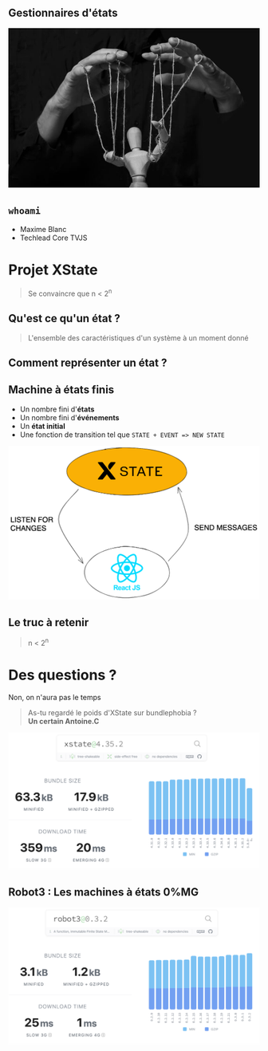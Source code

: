 <!-- slide -->

<!-- slide -->

## Gestionnaires d'états

<!-- slide -->

![](./docs/puppet.jpeg)

<!-- slide -->

## `whoami`

- Maxime Blanc
- Techlead Core TVJS

<!-- slide -->

# Projet XState

> Se convaincre que n < 2<sup>n</sup>

<!-- slide -->

## Qu'est ce qu'un état ?

> L'ensemble des caractéristiques d'un système à un moment donné

<!-- slide -->

## Comment représenter un état ?

<!-- slide -->

## Machine à états finis

- Un nombre fini d'**états**
- Un nombre fini d'**événements**
- Un **état initial**
- Une fonction de transition tel que
  `STATE + EVENT => NEW STATE`

<!-- slide -->

![](./docs/schmea-communication.png)

<!-- slide -->

## Le truc à retenir

> n < 2<sup>n</sup>

<!-- slide -->

# Des questions ?

Non, on n'aura pas le temps

<!-- slide -->

> As-tu regardé le poids d'XState sur bundlephobia ? <br /> **Un certain Antoine.C**

<!-- slide -->

![](./docs/xstate-bundlesize.png)

<!-- slide -->

## Robot3 : Les machines à états 0%MG

![](./docs/robot3-bundlesize.png)

<!-- slide -->
